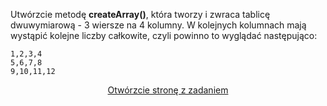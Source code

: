 
Utwórzcie metodę **createArray()**, która tworzy i zwraca tablicę dwuwymiarową - 3 wiersze na 4 kolumny.
W kolejnych kolumnach mają wystąpić kolejne liczby całkowite, czyli powinno to wyglądać następująco:
```
1,2,3,4
5,6,7,8
9,10,11,12
```

<center>
  <a href="/lab.tablice-wielowymiarowe/task2.html" target="_blank">
  Otwórzcie stronę z zadaniem</a>
</center>
